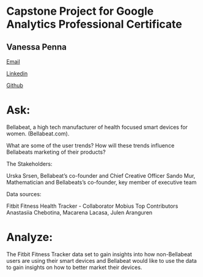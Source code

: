 
# Capstone Project for Google Analytics Professional Certificate

## Vanessa Penna

[Email](https://vanessadesireepenna@gmail.com)

[Linkedin](https://linkedin.com/vanessapenna)

[Github](https://github.com/VanessaPenna/Bellabeat-Capstone)


# Ask:

Bellabeat, a high tech manufacturer of health focused smart devices for women.
(Bellabeat.com).

What are some of the user trends?
How will these trends influence Bellabeats marketing of their products?

The Stakeholders:

Urska Srsen, Bellabeat’s co-founder and Chief Creative Officer
Sando Mur, Mathematician and Bellabeats’s co-founder, key member of executive team

Data sources:

Fitbit Fitness Health Tracker - Collaborator Mobius
Top Contributors Anastasiia Chebotina, Macarena Lacasa, Julen Aranguren


# Analyze: 

The Fitbit Fitness Tracker data set to gain insights into how non-Bellabeat users are using their smart devices and Bellabeat would like to use the data to gain insights on how to better market their devices.





